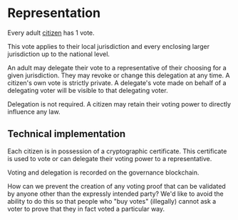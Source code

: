# Representation

Every adult [citizen](citizenship.md) has 1 vote.

This vote applies to their local jurisdiction and every enclosing larger jurisdiction up to the national level.

An adult may delegate their vote to a representative of their choosing for a given jurisdiction.
They may revoke or change this delegation at any time.
A citizen's own vote is strictly private.
A delegate's vote made on behalf of a delegating voter will be visible to that delegating voter.

Delegation is not required.
A citizen may retain their voting power to directly influence any law.

## Technical implementation

Each citizen is in possession of a cryptographic certificate.
This certificate is used to vote or can delegate their voting power to a representative.

Voting and delegation is recorded on the governance blockchain.

How can we prevent the creation of any voting proof that can be validated by anyone other than the expressly intended party?
We'd like to avoid the ability to do this so that people who "buy votes" (illegally) cannot ask a voter to prove that they in fact voted a particular way.

